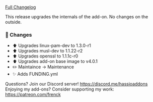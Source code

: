 [Full Changelog][changelog]

This release upgrades the internals of the add-on.
No changes on the outside.

### :hammer: Changes

- :arrow_up: Upgrades linux-pam-dev to 1.3.0-r1
- :arrow_up: Upgrades musl-dev to 1.1.22-r2
- :arrow_up: Upgrades openssl to 1.1.1c-r0
- :arrow_up: Upgrades add-on base image to v4.0.1
- :pencil2: Maintaince -> Maintenance
- :sparkles: Adds FUNDING.yml

[changelog]: https://github.com/hassio-addons/addon-ftp/compare/v2.0.1...v3.0.0

Questions? Join our Discord server! https://discord.me/hassioaddons
Enjoying my add-ons? Consider supporting my work: https://patreon.com/frenck